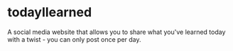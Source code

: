 # todayIlearned
A social media website that allows you to share what you've learned today with a twist - you can only post once per day.
